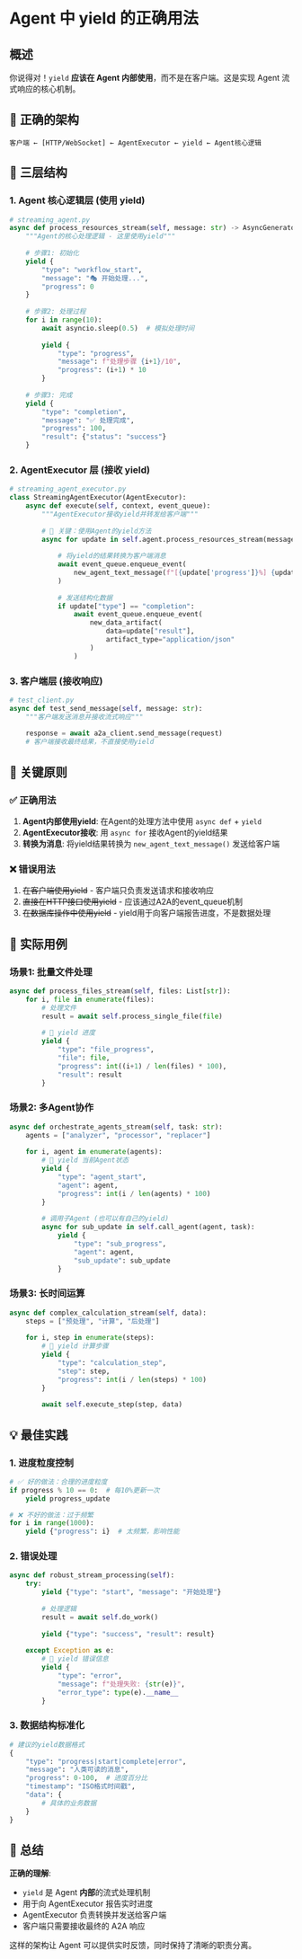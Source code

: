 # Agent 中 yield 的正确用法

## 概述

你说得对！`yield` **应该在 Agent 内部使用**，而不是在客户端。这是实现 Agent 流式响应的核心机制。

## 🎯 正确的架构

```
客户端 ← [HTTP/WebSocket] ← AgentExecutor ← yield ← Agent核心逻辑
```

## 🌟 三层结构

### 1. Agent 核心逻辑层 (使用 yield)
```python
# streaming_agent.py
async def process_resources_stream(self, message: str) -> AsyncGenerator[Dict, None]:
    """Agent的核心处理逻辑 - 这里使用yield"""
    
    # 步骤1: 初始化
    yield {
        "type": "workflow_start",
        "message": "🎭 开始处理...",
        "progress": 0
    }
    
    # 步骤2: 处理过程
    for i in range(10):
        await asyncio.sleep(0.5)  # 模拟处理时间
        
        yield {
            "type": "progress",
            "message": f"处理步骤 {i+1}/10",
            "progress": (i+1) * 10
        }
    
    # 步骤3: 完成
    yield {
        "type": "completion", 
        "message": "✅ 处理完成",
        "progress": 100,
        "result": {"status": "success"}
    }
```

### 2. AgentExecutor 层 (接收 yield)
```python
# streaming_agent_executor.py
class StreamingAgentExecutor(AgentExecutor):
    async def execute(self, context, event_queue):
        """AgentExecutor接收yield并转发给客户端"""
        
        # 🌟 关键：使用Agent的yield方法
        async for update in self.agent.process_resources_stream(message):
            
            # 将yield的结果转换为客户端消息
            await event_queue.enqueue_event(
                new_agent_text_message(f"[{update['progress']}%] {update['message']}")
            )
            
            # 发送结构化数据
            if update["type"] == "completion":
                await event_queue.enqueue_event(
                    new_data_artifact(
                        data=update["result"],
                        artifact_type="application/json"
                    )
                )
```

### 3. 客户端层 (接收响应)
```python
# test_client.py
async def test_send_message(self, message: str):
    """客户端发送消息并接收流式响应"""
    
    response = await a2a_client.send_message(request)
    # 客户端接收最终结果，不直接使用yield
```

## 🔑 关键原则

### ✅ 正确用法
1. **Agent内部使用yield**: 在Agent的处理方法中使用 `async def` + `yield`
2. **AgentExecutor接收**: 用 `async for` 接收Agent的yield结果
3. **转换为消息**: 将yield结果转换为 `new_agent_text_message()` 发送给客户端

### ❌ 错误用法
1. ~~在客户端使用yield~~ - 客户端只负责发送请求和接收响应
2. ~~直接在HTTP接口使用yield~~ - 应该通过A2A的event_queue机制
3. ~~在数据库操作中使用yield~~ - yield用于向客户端报告进度，不是数据处理

## 🚀 实际用例

### 场景1: 批量文件处理
```python
async def process_files_stream(self, files: List[str]):
    for i, file in enumerate(files):
        # 处理文件
        result = await self.process_single_file(file)
        
        # 🌟 yield 进度
        yield {
            "type": "file_progress",
            "file": file,
            "progress": int((i+1) / len(files) * 100),
            "result": result
        }
```

### 场景2: 多Agent协作
```python
async def orchestrate_agents_stream(self, task: str):
    agents = ["analyzer", "processor", "replacer"]
    
    for i, agent in enumerate(agents):
        # 🌟 yield 当前Agent状态
        yield {
            "type": "agent_start",
            "agent": agent,
            "progress": int(i / len(agents) * 100)
        }
        
        # 调用子Agent (也可以有自己的yield)
        async for sub_update in self.call_agent(agent, task):
            yield {
                "type": "sub_progress",
                "agent": agent,
                "sub_update": sub_update
            }
```

### 场景3: 长时间运算
```python
async def complex_calculation_stream(self, data):
    steps = ["预处理", "计算", "后处理"]
    
    for i, step in enumerate(steps):
        # 🌟 yield 计算步骤
        yield {
            "type": "calculation_step",
            "step": step,
            "progress": int(i / len(steps) * 100)
        }
        
        await self.execute_step(step, data)
```

## 💡 最佳实践

### 1. 进度粒度控制
```python
# ✅ 好的做法：合理的进度粒度
if progress % 10 == 0:  # 每10%更新一次
    yield progress_update

# ❌ 不好的做法：过于频繁
for i in range(1000):
    yield {"progress": i}  # 太频繁，影响性能
```

### 2. 错误处理
```python
async def robust_stream_processing(self):
    try:
        yield {"type": "start", "message": "开始处理"}
        
        # 处理逻辑
        result = await self.do_work()
        
        yield {"type": "success", "result": result}
        
    except Exception as e:
        # 🌟 yield 错误信息
        yield {
            "type": "error",
            "message": f"处理失败: {str(e)}",
            "error_type": type(e).__name__
        }
```

### 3. 数据结构标准化
```python
# 建议的yield数据格式
{
    "type": "progress|start|complete|error",
    "message": "人类可读的消息",
    "progress": 0-100,  # 进度百分比
    "timestamp": "ISO格式时间戳",
    "data": {
        # 具体的业务数据
    }
}
```

## 🎯 总结

**正确的理解**:
- `yield` 是 Agent **内部**的流式处理机制
- 用于向 AgentExecutor 报告实时进度
- AgentExecutor 负责转换并发送给客户端
- 客户端只需要接收最终的 A2A 响应

这样的架构让 Agent 可以提供实时反馈，同时保持了清晰的职责分离。 